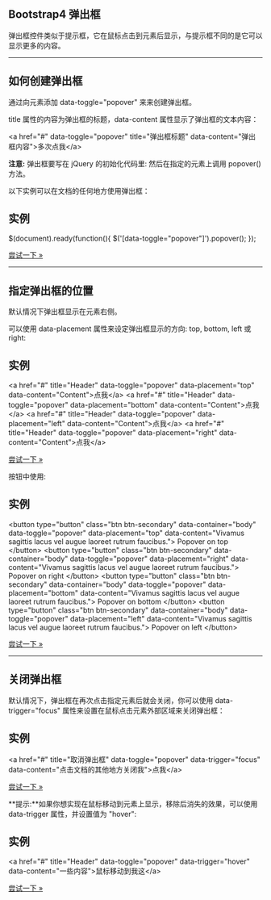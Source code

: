 ## Bootstrap4 弹出框

弹出框控件类似于提示框，它在鼠标点击到元素后显示，与提示框不同的是它可以显示更多的内容。

* * *

## 如何创建弹出框

通过向元素添加 data-toggle="popover" 来来创建弹出框。

title 属性的内容为弹出框的标题，data-content 属性显示了弹出框的文本内容：

<a href\="#" data-toggle\="popover" title\="弹出框标题" data-content\="弹出框内容"\>多次点我</a\>

**注意:** 弹出框要写在 jQuery 的初始化代码里: 然后在指定的元素上调用 popover() 方法。

以下实例可以在文档的任何地方使用弹出框：

## 实例

$(document).ready(function(){ $('\[data-toggle="popover"\]').popover(); });

[尝试一下 »](https://www.runoob.com/try/try.php?filename=trybs4_popover)

* * *

## 指定弹出框的位置

默认情况下弹出框显示在元素右侧。

可以使用 data-placement 属性来设定弹出框显示的方向: top, bottom, left 或 right:

## 实例

<a href\="#" title\="Header" data-toggle\="popover" data-placement\="top" data-content\="Content"\>点我</a\> <a href\="#" title\="Header" data-toggle\="popover" data-placement\="bottom" data-content\="Content"\>点我</a\> <a href\="#" title\="Header" data-toggle\="popover" data-placement\="left" data-content\="Content"\>点我</a\> <a href\="#" title\="Header" data-toggle\="popover" data-placement\="right" data-content\="Content"\>点我</a\>

[尝试一下 »](https://www.runoob.com/try/try.php?filename=trybs4_popover_pos)

按钮中使用:

## 实例

<button type\="button" class\="btn btn-secondary" data-container\="body" data-toggle\="popover" data-placement\="top" data-content\="Vivamus sagittis lacus vel augue laoreet rutrum faucibus."\> Popover on top </button\> <button type\="button" class\="btn btn-secondary" data-container\="body" data-toggle\="popover" data-placement\="right" data-content\="Vivamus sagittis lacus vel augue laoreet rutrum faucibus."\> Popover on right </button\> <button type\="button" class\="btn btn-secondary" data-container\="body" data-toggle\="popover" data-placement\="bottom" data-content\="Vivamus sagittis lacus vel augue laoreet rutrum faucibus."\> Popover on bottom </button\> <button type\="button" class\="btn btn-secondary" data-container\="body" data-toggle\="popover" data-placement\="left" data-content\="Vivamus sagittis lacus vel augue laoreet rutrum faucibus."\> Popover on left </button\>

[尝试一下 »](https://www.runoob.com/try/try.php?filename=trybs4_popover_pos2)

* * *

## 关闭弹出框

默认情况下，弹出框在再次点击指定元素后就会关闭，你可以使用 data-trigger="focus" 属性来设置在鼠标点击元素外部区域来关闭弹出框：

## 实例

<a href\="#" title\="取消弹出框" data-toggle\="popover" data-trigger\="focus" data-content\="点击文档的其他地方关闭我"\>点我</a\>

[尝试一下 »](https://www.runoob.com/try/try.php?filename=trybs4_popover_focus)

**提示:**如果你想实现在鼠标移动到元素上显示，移除后消失的效果，可以使用 data-trigger 属性，并设置值为 "hover":

## 实例

<a href\="#" title\="Header" data-toggle\="popover" data-trigger\="hover" data-content\="一些内容"\>鼠标移动到我这</a\>

[尝试一下 »](https://www.runoob.com/try/try.php?filename=trybs4_popover_hover)